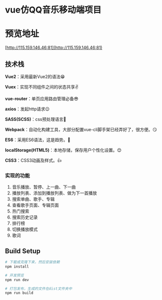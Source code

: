 # vue仿QQ音乐移动端项目
# 预览地址
[http://115.159.146.46:81](http://115.159.146.46:81)

## 技术栈
**Vue2**：采用最新Vue2的语法😁

**Vuex**：实现不同组件之间的状态共享✌️

**vue-router**：单页应用路由管理必备😎

**axios**：发起http请求😉

**SASS(SCSS)**：css预处理语言💪

**Webpack**：自动化构建工具，大部分配置vue-cli脚手架已经弄好了，很方便。😏

**ES6**：采用ES6语法，这是趋势。👏

**localStorage(HTML5)**：本地存储，保存用户个性化设置。😊

**CSS3**：CSS3动画及样式。👍


### 实现的功能
1. 音乐播放、暂停、上一曲、下一曲
2. 播放列表、添加到播放列表、做为下一首播放
3. 搜索单曲、歌手、专辑
4. 查看歌手页面、专辑页面
5. 热门搜索
6. 搜索历史记录
7. 排行榜
8. 切换播放模式
9. 歌词

## Build Setup

``` bash
# 下载或克隆下来，然后安装依赖
npm install

# 开发预览
npm run dev

# 打包发布，生成的文件在dist文件夹中
npm run build
```
